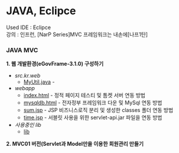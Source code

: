 # JAVA, Eclipce

Used IDE : Eclipce</br>
강의 : 인프런, [NarP Series]MVC 프레임워크는 내손에[나프1탄]

### **JAVA MVC**

**1. 웹 개발환경(eGovFrame-3.1.0) 구성하기**
- _src.kr.web_
  - [MyUtil.java](https://github.com/mungkeu/Nafp_Series1/blob/main/Web/src/kr/web/util/MyUtil.java) - 
- _webapp_
  - [index.html](https://github.com/mungkeu/Nafp_Series1/blob/main/Web/webapp/index.html) - 정적 페이지 테스티 및 톰켓 서버 연동 방법
  - [mysqldb.html](https://github.com/mungkeu/Nafp_Series1/blob/main/Web/webapp/mysqldb.html) - 전자정부 프레임워크 다운 및 MySql 연동 방법
  - [sum.jsp](https://github.com/mungkeu/Nafp_Series1/blob/main/Web/webapp/sum.jsp) - JSP 비즈니스로직 분리 및 생성한 classes 폴더 연동 방법
  - [time.jsp](https://github.com/mungkeu/Nafp_Series1/blob/main/Web/webapp/time.jsp) - 서블릿 사용을 위한 servlet-api.jar 파일을 연동 방법
- _사용중인 lib_
  - [lib](https://github.com/mungkeu/Nafp_Series1/tree/main/Web/webapp/WEB-INF/lib)  

**2. MVC01 버전(Servlet과 Model만을 이용한 회원관리 만들기**
